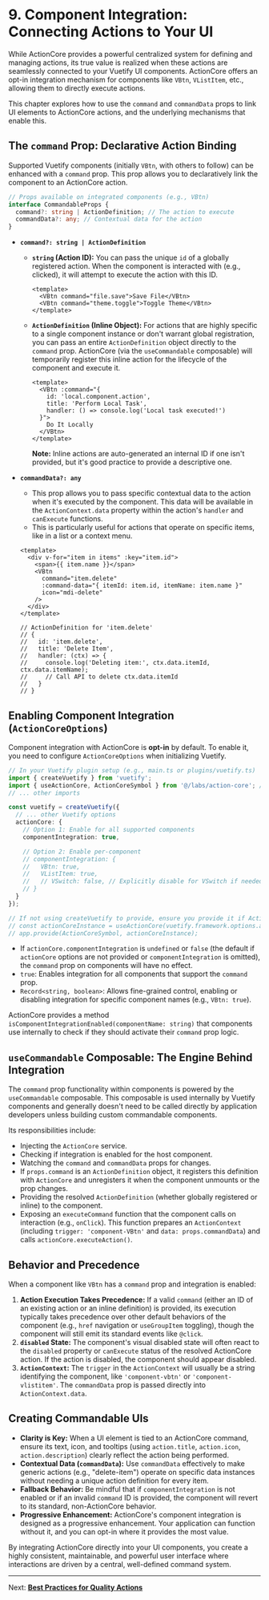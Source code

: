 # 9. Component Integration: Connecting Actions to Your UI

While ActionCore provides a powerful centralized system for defining and managing actions, its true value is realized when these actions are seamlessly connected to your Vuetify UI components. ActionCore offers an opt-in integration mechanism for components like `VBtn`, `VListItem`, etc., allowing them to directly execute actions.

This chapter explores how to use the `command` and `commandData` props to link UI elements to ActionCore actions, and the underlying mechanisms that enable this.

## The `command` Prop: Declarative Action Binding

Supported Vuetify components (initially `VBtn`, with others to follow) can be enhanced with a `command` prop. This prop allows you to declaratively link the component to an ActionCore action.

```typescript
// Props available on integrated components (e.g., VBtn)
interface CommandableProps {
  command?: string | ActionDefinition; // The action to execute
  commandData?: any; // Contextual data for the action
}
```

*   **`command?: string | ActionDefinition`**
    *   **`string` (Action ID):** You can pass the unique `id` of a globally registered action. When the component is interacted with (e.g., clicked), it will attempt to execute the action with this ID.
        ```vue
        <template>
          <VBtn command="file.save">Save File</VBtn>
          <VBtn command="theme.toggle">Toggle Theme</VBtn>
        </template>
        ```
    *   **`ActionDefinition` (Inline Object):** For actions that are highly specific to a single component instance or don't warrant global registration, you can pass an entire `ActionDefinition` object directly to the `command` prop. ActionCore (via the `useCommandable` composable) will temporarily register this inline action for the lifecycle of the component and execute it.
        ```vue
        <template>
          <VBtn :command="{
            id: 'local.component.action',
            title: 'Perform Local Task',
            handler: () => console.log('Local task executed!')
          }">
            Do It Locally
          </VBtn>
        </template>
        ```
        **Note:** Inline actions are auto-generated an internal ID if one isn't provided, but it's good practice to provide a descriptive one.

*   **`commandData?: any`**
    *   This prop allows you to pass specific contextual data to the action when it's executed by the component. This data will be available in the `ActionContext.data` property within the action's `handler` and `canExecute` functions.
    *   This is particularly useful for actions that operate on specific items, like in a list or a context menu.
    ```vue
    <template>
      <div v-for="item in items" :key="item.id">
        <span>{{ item.name }}</span>
        <VBtn
          command="item.delete"
          :command-data="{ itemId: item.id, itemName: item.name }"
          icon="mdi-delete"
        />
      </div>
    </template>

    // ActionDefinition for 'item.delete'
    // {
    //   id: 'item.delete',
    //   title: 'Delete Item',
    //   handler: (ctx) => {
    //     console.log('Deleting item:', ctx.data.itemId, ctx.data.itemName);
    //     // Call API to delete ctx.data.itemId
    //   }
    // }
    ```

## Enabling Component Integration (`ActionCoreOptions`)

Component integration with ActionCore is **opt-in** by default. To enable it, you need to configure `ActionCoreOptions` when initializing Vuetify.

```typescript
// In your Vuetify plugin setup (e.g., main.ts or plugins/vuetify.ts)
import { createVuetify } from 'vuetify';
import { useActionCore, ActionCoreSymbol } from '@/labs/action-core'; // Ensure path is correct
// ... other imports

const vuetify = createVuetify({
  // ... other Vuetify options
  actionCore: {
    // Option 1: Enable for all supported components
    componentIntegration: true,

    // Option 2: Enable per-component
    // componentIntegration: {
    //   VBtn: true,
    //   VListItem: true,
    //   // VSwitch: false, // Explicitly disable for VSwitch if needed
    // }
  }
});

// If not using createVuetify to provide, ensure you provide it if ActionCore is managed separately.
// const actionCoreInstance = useActionCore(vuetify.framework.options.actionCore ?? {});
// app.provide(ActionCoreSymbol, actionCoreInstance);
```

*   If `actionCore.componentIntegration` is `undefined` or `false` (the default if `actionCore` options are not provided or `componentIntegration` is omitted), the `command` prop on components will have no effect.
*   `true`: Enables integration for all components that support the `command` prop.
*   `Record<string, boolean>`: Allows fine-grained control, enabling or disabling integration for specific component names (e.g., `VBtn: true`).

ActionCore provides a method `isComponentIntegrationEnabled(componentName: string)` that components use internally to check if they should activate their `command` prop logic.

## `useCommandable` Composable: The Engine Behind Integration

The `command` prop functionality within components is powered by the `useCommandable` composable. This composable is used internally by Vuetify components and generally doesn't need to be called directly by application developers unless building custom commandable components.

Its responsibilities include:

*   Injecting the `ActionCore` service.
*   Checking if integration is enabled for the host component.
*   Watching the `command` and `commandData` props for changes.
*   If `props.command` is an `ActionDefinition` object, it registers this definition with `ActionCore` and unregisters it when the component unmounts or the prop changes.
*   Providing the resolved `ActionDefinition` (whether globally registered or inline) to the component.
*   Exposing an `executeCommand` function that the component calls on interaction (e.g., `onClick`). This function prepares an `ActionContext` (including `trigger: 'component-VBtn'` and `data: props.commandData`) and calls `actionCore.executeAction()`.

## Behavior and Precedence

When a component like `VBtn` has a `command` prop and integration is enabled:

1.  **Action Execution Takes Precedence:** If a valid `command` (either an ID of an existing action or an inline definition) is provided, its execution typically takes precedence over other default behaviors of the component (e.g., `href` navigation or `useGroupItem` toggling), though the component will still emit its standard events like `@click`.
2.  **`disabled` State:** The component's visual disabled state will often react to the `disabled` property or `canExecute` status of the resolved ActionCore action. If the action is disabled, the component should appear disabled.
3.  **`ActionContext`:** The `trigger` in the `ActionContext` will usually be a string identifying the component, like `'component-vbtn'` or `'component-vlistitem'`. The `commandData` prop is passed directly into `ActionContext.data`.

## Creating Commandable UIs

*   **Clarity is Key:** When a UI element is tied to an ActionCore command, ensure its text, icon, and tooltips (using `action.title`, `action.icon`, `action.description`) clearly reflect the action being performed.
*   **Contextual Data (`commandData`):** Use `commandData` effectively to make generic actions (e.g., "delete-item") operate on specific data instances without needing a unique action definition for every item.
*   **Fallback Behavior:** Be mindful that if `componentIntegration` is not enabled or if an invalid `command` ID is provided, the component will revert to its standard, non-ActionCore behavior.
*   **Progressive Enhancement:** ActionCore's component integration is designed as a progressive enhancement. Your application can function without it, and you can opt-in where it provides the most value.

By integrating ActionCore directly into your UI components, you create a highly consistent, maintainable, and powerful user interface where interactions are driven by a central, well-defined command system.

---

Next: [**Best Practices for Quality Actions**](./10-best-practices.md)
